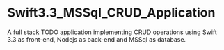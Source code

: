 # Swift3.3_MSSql_CRUD_Application
A full stack TODO application implementing CRUD operations using Swift 3.3 as front-end, Nodejs as back-end and MSSql as database.
